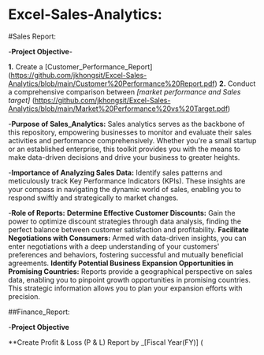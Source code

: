 # Excel-Sales-Analytics:

#Sales Report:

-**Project Objective**-

  **1.** Create a [Customer_Performance_Report] (https://github.com/jkhongsit/Excel-Sales-Analytics/blob/main/Customer%20Performance%20Report.pdf)
  **2.** Conduct a comprehensive comparison between _[market performance and Sales target]_ (https://github.com/jkhongsit/Excel-Sales-Analytics/blob/main/Market%20Performance%20vs%20Target.pdf)

  -**Purpose of Sales_Analytics:** Sales analytics serves as the backbone of this repository, empowering businesses to monitor and evaluate their sales activities and performance comprehensively. Whether you're a small startup or an established enterprise, this toolkit provides you with the means to make data-driven decisions and drive your business to greater heights.

  -**Importance of Analyzing Sales Data:** Identify sales patterns and meticulously track Key Performance Indicators (KPIs). These insights are your compass in navigating the dynamic world of sales, enabling you to respond swiftly and strategically to market changes.

  -**Role of Reports:** 
     **Determine Effective Customer Discounts:** Gain the power to optimize discount strategies through data analysis, finding the perfect balance between customer satisfaction and profitability.
     **Facilitate Negotiations with Consumers:** Armed with data-driven insights, you can enter negotiations with a deep understanding of your customers' preferences and behaviors, fostering successful and mutually beneficial agreements.
     **Identify Potential Business Expansion Opportunities in Promising Countries:** Reports provide a geographical perspective on sales data, enabling you to pinpoint growth opportunities in promising countries. This strategic information allows you to plan your expansion efforts with precision.


##Finance_Report:

-**Project Objective**

  **Create Profit & Loss (P & L) Report by _[Fiscal Year(FY)] (


